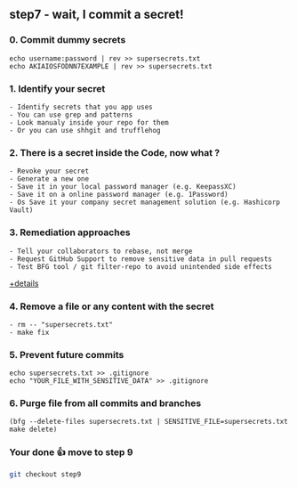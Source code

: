 ## step7 - wait, I commit a secret!

### 0. Commit dummy secrets
```
echo username:password | rev >> supersecrets.txt
echo AKIAIOSFODNN7EXAMPLE | rev >> supersecrets.txt
```

### 1. Identify your secret
```
- Identify secrets that you app uses
- You can use grep and patterns
- Look manualy inside your repo for them
- Or you can use shhgit and trufflehog 
```

### 2. There is a secret inside the Code, now what ?
```
- Revoke your secret
- Generate a new one
- Save it in your local password manager (e.g. KeepassXC)
- Save it on a online password manager (e.g. 1Password)
- Os Save it your company secret management solution (e.g. Hashicorp Vault)
```

### 3. Remediation approaches
```
- Tell your collaborators to rebase, not merge
- Request GitHub Support to remove sensitive data in pull requests
- Test BFG tool / git filter-repo to avoid unintended side effects
```
[+details](https://docs.github.com/cn/authentication/keeping-your-account-and-data-secure/removing-sensitive-data-from-a-repository#)

### 4. Remove a file or any content with the secret
```
- rm -- "supersecrets.txt"
- make fix
```

### 5. Prevent future commits
```
echo supersecrets.txt >> .gitignore
echo "YOUR_FILE_WITH_SENSITIVE_DATA" >> .gitignore
```

### 6. Purge file from all commits and branches
```
(bfg --delete-files supersecrets.txt | SENSITIVE_FILE=supersecrets.txt make delete)
```

### Your done 👍 move to step 9
```bash
git checkout step9
```
